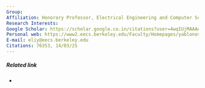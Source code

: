 ```yaml
---
Group: 
Affiliation: Honorary Professor, Electrical Engineering and Computer Science, University of California, Berkeley.
Research Interests: 
Google Scholar: https://scholar.google.co.in/citations?user=4wqIUjMAAAAJ&hl=en&authuser=2&oi=ao
Personal web: https://www2.eecs.berkeley.edu/Faculty/Homepages/yablonovitch.html
E-mail: eliy@eecs.berkeley.edu
Citations: 76353, 14/03/25
---
```

##### Related link
- 